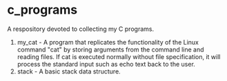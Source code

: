 c_programs
======

A respository devoted to collecting my C programs.
1. my_cat - A program that replicates the functionality of the Linux command "cat" by storing arguments from the command line and reading files. If cat is executed normally without file specification, it will process the standard input such as echo text back to the user.
2. stack - A basic stack data structure.
